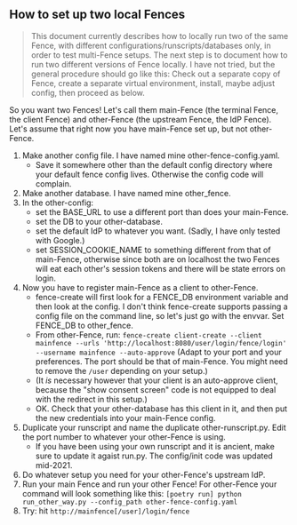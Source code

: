 ## How to set up two local Fences

> This document currently describes how to locally run two of the same Fence,
> with different configurations/runscripts/databases only, in order to test
> multi-Fence setups. The next step is to document how to run two different
> versions of Fence locally. I have not tried, but the general procedure
> should go like this: Check out a separate copy of Fence, create a separate
> virtual environment, install, maybe adjust config, then proceed as below.

So you want two Fences! Let's call them main-Fence (the terminal Fence, the
client Fence) and other-Fence (the upstream Fence, the IdP Fence). Let's assume
that right now you have main-Fence set up, but not other-Fence.

1. Make another config file. I have named mine other-fence-config.yaml.
   - Save it somewhere other than the default config directory where your
     default fence config lives. Otherwise the config code will complain.
1. Make another database. I have named mine other_fence.
1. In the other-config:
   - set the BASE_URL to use a different port than does your main-Fence.
   - set the DB to your other-database.
   - set the default IdP to whatever you want. (Sadly, I have only tested with Google.)
   - set SESSION_COOKIE_NAME to something different from that of main-Fence,
     otherwise since both are on localhost the two Fences will eat each other's
     session tokens and there will be state errors on login.
1. Now you have to register main-Fence as a client to other-Fence.
   - fence-create will first look for a FENCE_DB environment variable and then
     look at the config. I don't think fence-create supports passing a config
     file on the command line, so let's just go with the envvar.
     Set FENCE_DB to other_fence.
   - From other-Fence, run:
     `fence-create client-create --client mainfence --urls
     'http://localhost:8080/user/login/fence/login' --username mainfence
     --auto-approve`
     (Adapt to your port and your preferences. The port should be
     that of main-Fence. You might need to remove the `/user` depending
     on your setup.)
   - (It _is_ necessary however that your client is an auto-approve client,
     because the "show consent screen" code is not equipped to deal with
     the redirect in this setup.)
   - OK. Check that your other-database has this client in it, and then put the
     new credentials into your main-Fence config.
1. Duplicate your runscript and name the duplicate other-runscript.py. Edit the
   port number to whatever your other-Fence is using.
   - If you have been using your own runscript and it is ancient, make sure to
     update it agaist run.py. The config/init code was updated mid-2021.
1. Do whatever setup you need for your other-Fence's upstream IdP.
1. Run your main Fence and run your other Fence!
   For other-Fence your command will look something like this:
   `[poetry run] python run_other_way.py --config_path other-fence-config.yaml`
1. Try: hit `http://mainfence[/user]/login/fence`
